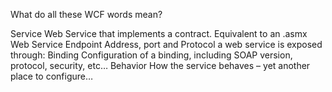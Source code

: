 <properties date="2016-06-24"
SortOrder="2"
/>

What do all these WCF words mean?

Service
Web Service that implements a contract. Equivalent to an .asmx Web Service
Endpoint
Address, port and Protocol a web service is exposed through:
Binding
Configuration of a binding, including SOAP version, protocol, security, etc…
Behavior
How the service behaves – yet another place to configure…
